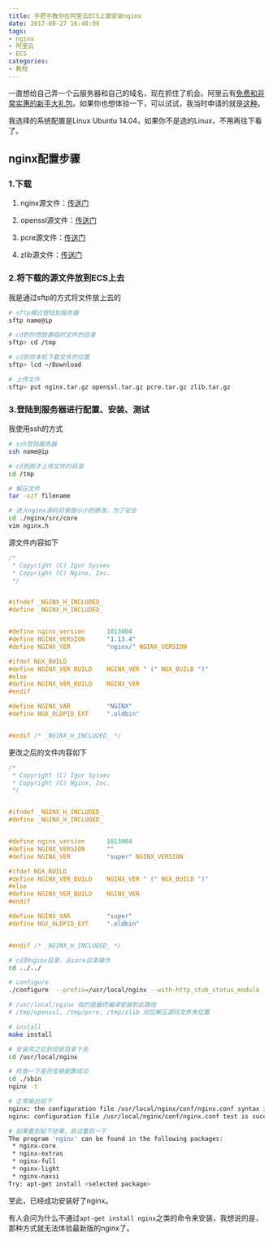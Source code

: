 ```yaml
---
title: 手把手教你在阿里云ECS上面安装nginx
date: 2017-08-27 16:48:09
tags:
- nginx
- 阿里云
- ECS
categories:
- 教程
---
```


一直想给自己弄一个云服务器和自己的域名，现在抓住了机会。阿里云有[免费和非常实惠的新手大礼包](https://www.aliyun.com/activity#/)。如果你也想体验一下，可以试试，我当时申请的就是[这种](https://free.aliyun.com/?type=personal)。

<!-- more -->

我选择的系统配置是Linux Ubuntu 14.04，如果你不是选的Linux，不用再往下看了。

## nginx配置步骤

### 1.下载

1. nginx源文件：[传送门](http://nginx.org/en/download.html)

2. openssl源文件：[传送门](https://www.openssl.org/source/)

3. pcre源文件：[传送门](https://ftp.pcre.org/pub/pcre/)

4. zlib源文件：[传送门](https://zlib.net/)

### 2.将下载的源文件放到ECS上去

我是通过sftp的方式将文件放上去的

```bash
# sftp模式登陆到服务器
sftp name@ip

# cd到你想放置临时文件的目录
sftp> cd /tmp

# cd到你本机下载文件的位置
sftp> lcd ~/Download

# 上传文件
sftp> put nginx.tar.gz openssl.tar.gz pcre.tar.gz zlib.tar.gz
```

### 3.登陆到服务器进行配置、安装、测试

我使用ssh的方式

```bash
# ssh登陆服务器
ssh name@ip

# cd到刚才上传文件的目录
cd /tmp

# 解压文件
tar -xzf filename

# 进入nginx源码目录做小小的修改，为了安全
cd ./nginx/src/core
vim nginx.h
```

源文件内容如下
```c
/*
 * Copyright (C) Igor Sysoev
 * Copyright (C) Nginx, Inc.
 */


#ifndef _NGINX_H_INCLUDED_
#define _NGINX_H_INCLUDED_


#define nginx_version      1013004
#define NGINX_VERSION      "1.13.4"
#define NGINX_VER          "nginx/" NGINX_VERSION

#ifdef NGX_BUILD
#define NGINX_VER_BUILD    NGINX_VER " (" NGX_BUILD ")"
#else
#define NGINX_VER_BUILD    NGINX_VER
#endif

#define NGINX_VAR          "NGINX"
#define NGX_OLDPID_EXT     ".oldbin"


#endif /* _NGINX_H_INCLUDED_ */
```

更改之后的文件内容如下
```c
/*
 * Copyright (C) Igor Sysoev
 * Copyright (C) Nginx, Inc.
 */


#ifndef _NGINX_H_INCLUDED_
#define _NGINX_H_INCLUDED_


#define nginx_version      1013004
#define NGINX_VERSION      ""
#define NGINX_VER          "super" NGINX_VERSION

#ifdef NGX_BUILD
#define NGINX_VER_BUILD    NGINX_VER " (" NGX_BUILD ")"
#else
#define NGINX_VER_BUILD    NGINX_VER
#endif

#define NGINX_VAR          "super"
#define NGX_OLDPID_EXT     ".oldbin"


#endif /* _NGINX_H_INCLUDED_ */
```

```bash
# cd到nginx目录，从core目录操作
cd ../../

# configure
./configure  --prefix=/usr/local/nginx --with-http_stub_status_module --with-http_ssl_module --with-openssl=/tmp/openssl --with-pcre=/tmp/pcre --with-zlib=/tmp/zlib

# /usr/local/nginx 指的是最终编译安装到此路径
# /tmp/openssl, /tmp/pcre, /tmp/zlib 对应解压源码文件夹位置

# install
make install

# 安装完之后到安装目录下去
cd /usr/local/nginx

# 检查一下是否安装配置成功
cd ./sbin
nginx -t

# 正常输出如下
nginx: the configuration file /usr/local/nginx/conf/nginx.conf syntax is ok
nginx: configuration file /usr/local/nginx/conf/nginx.conf test is successful

# 如果看到如下结果，尝试重启一下
The program 'nginx' can be found in the following packages:
 * nginx-core
 * nginx-extras
 * nginx-full
 * nginx-light
 * nginx-naxsi
Try: apt-get install <selected package>
```

至此，已经成功安装好了nginx。

有人会问为什么不通过`apt-get install nginx`之类的命令来安装，我想说的是，那种方式就无法体验最新版的nginx了。
